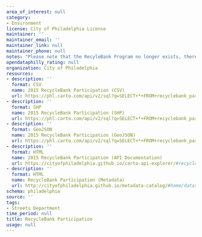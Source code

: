 ```yaml
---
area_of_interest: null
category:
- Environment
license: City of Philadelphia License
maintainer: ''
maintainer_email: ''
maintainer_link: null
maintainer_phone: null
notes: "Please note that the RecyleBank Program no longer exists, therefore this dataset has been archived, and will not be updated, but remains for historical analysis purposes. Dataset shows the count of residents participating in the RecycleBank program by street segment in 2015."
opendataphilly_rating: null
organization: City of Philadelphia
resources:
- description: ''
  format: CSV
  name: 2015 RecycleBank Participation (CSV)
  url: https://phl.carto.com/api/v2/sql?q=SELECT+*+FROM+recyclebank_participation&filename=recyclebank_participation&format=csv&skipfields=cartodb_id
- description: ''
  format: SHP
  name: 2015 RecycleBank Participation (SHP)
  url: https://phl.carto.com/api/v2/sql?q=SELECT+*+FROM+recyclebank_participation&filename=recyclebank_participation&format=shp&skipfields=cartodb_id
- description: ''
  format: GeoJSON
  name: 2015 RecycleBank Participation (GeoJSON)
  url: https://phl.carto.com/api/v2/sql?q=SELECT+*+FROM+recyclebank_participation&filename=recyclebank_participation&format=geojson&skipfields=cartodb_id
- description: ''
  format: HTML
  name: 2015 RecycleBank Participation (API Documentation)
  url: https://cityofphiladelphia.github.io/carto-api-explorer/#recyclebank_participation
- description: ''
  format: HTML
  name: RecycleBank Participation (Metadata)
  url: http://cityofphiladelphia.github.io/metadata-catalog/#home/datasetdetails/5543866d20583086178c4f1b/representationdetails/55438ab39b989a05172d0d52/
schema: philadelphia
source: ''
tags:
- Streets Department
time_period: null
title: RecycleBank Participation
usage: null
---
```

